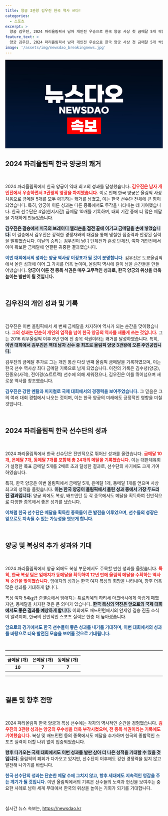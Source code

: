 ```yaml
---
title: 양궁 3관왕 김우진 한국 역사 쓰다!
categories:
  - 스포츠
excerpt: >
  양궁 김우진, 2024 파리올림픽서 남자 개인전 우승으로 한국 양궁 사상 첫 금메달 5개 싹쓸이 기록! 한국 선수단은 금메달 10개를 획득하며 올림픽 역사에 새로운 이정표를 세웠습니다. 배드민턴의 안세영도 금메달 도전 예정!
feature_text: >
  양궁 김우진, 2024 파리올림픽서 남자 개인전 우승으로 한국 양궁 사상 첫 금메달 5개 싹쓸이 기록! 한국 선수단은 금메달 10개를 획득하며 올림픽 역사에 새로운 이정표를 세웠습니다. 배드민턴의 안세영도 금메달 도전 예정!
image: '/assets/img/newsdao_breakingnews.jpg'
---
```


<p><img src="/assets/img/newsdao_breakingnews.jpg" alt="implanttips 속보" /></p>

<h2 data-ke-size="size26">2024 파리올림픽 한국 양궁의 쾌거</h2>

<p data-ke-size="size16">&nbsp;</p>  

<p>2024 파리올림픽에서 한국 양궁이 역대 최고의 성과를 달성했습니다. <b><span style="color: #ee2323;">김우진은 남자 개인전에서 우승하면서 3관왕의 영광을 차지했습니다.</span></b> 이로 인해 한국 양궁은 올림픽 사상 처음으로 금메달 5개를 모두 획득하는 쾌거를 남겼고, 이는 한국 선수단 전체에 큰 힘이 되었습니다. 특히, 양궁이 이룬 성과는 다른 종목에서도 두각을 나타내는 데 기여했습니다. 한국 선수단은 4일(현지시간) 금메달 10개를 기록하며, 대회 기간 중에 더 많은 메달을 기대하게 만들었습니다. </p>

<p><b><span style="background-color: #21538527;">김우진은 결승에서 미국의 브레이디 엘리슨을 접전 끝에 이기고 금메달을 손에 넣었습니다.</span></b> 이 결승에서 김우진은 강력한 경쟁자와의 대결을 통해 냉철한 집중력과 안정된 실력을 발휘했습니다. 이날의 승리는 김우진이 남녀 단체전과 혼성 단체전, 여자 개인전에서 이미 확보한 금메달에 연결된 귀중한 결과였습니다. </p>

<p><b><span style="color: #1a5490;">이번 대회에서의 성과는 양궁 역사상 이정표가 될 것이 분명합니다.</span></b> 김우진은 도쿄올림픽에서 올린 성과에 이어 그 가치를 더욱 높이며, 올림픽 역사에 길이 남을 순간들을 만들어냈습니다. <b>양궁이 이룬 전 종목 석권은 매우 고무적인 성과로, 한국 양궁의 위상을 더욱 높이는 발판이 될 것입니다.</b> </p>

<p data-ke-size="size16">&nbsp;</p>  

<h2 data-ke-size="size26">김우진의 개인 성과 및 기록</h2>

<p data-ke-size="size16">&nbsp;</p>  

<p>김우진은 이번 올림픽에서 세 번째 금메달을 차지하며 역사가 되는 순간을 맞이했습니다. <b><span style="color: #ee2323;">그의 성과는 단순히 개인의 업적을 넘어 한국 양궁의 역사를 새롭게 쓰는 것입니다.</span></b> 그는 2016 리우올림픽 이후 8년 만에 전 종목 석권이라는 쾌거를 달성하였습니다. 특히, <b><span style="background-color: #21538527;">이번 대회에서 김우진은 역대 남자 선수 중 최초로 올림픽 양궁 3관왕에 오른 주인공입니다.</span></b> </p>

<p>김우진의 금메달 추가로 그는 개인 통산 다섯 번째 올림픽 금메달을 기록하였으며, 이는 한국 선수 역사상 최다 금메달 기록으로 남게 되었습니다. 이전의 기록은 김수녕(양궁), 진종오(사격), 전이경(쇼트트랙) 선수에 의해 세워졌으나, 김우진은 이를 뛰어넘으며 새로운 역사를 창조했습니다. </p>

<p><b><span style="color: #1a5490;">김우진은 강한 멘탈과 피지컬로 국제 대회에서의 경쟁력을 보여주었습니다.</span></b> 그 믿음은 그의 여러 대회 경험에서 나오는 것이며, 이는 한국 양궁의 미래에도 긍정적인 영향을 미칠 것입니다.</p>

<p data-ke-size="size16">&nbsp;</p>  

<h2 data-ke-size="size26">2024 파리올림픽 한국 선수단의 성과</h2>

<p data-ke-size="size16">&nbsp;</p>  

<p>2024 파리올림픽에서 한국 선수단은 전반적으로 뛰어난 성과를 올렸습니다. <b><span style="color: #ee2323;">금메달 10개, 은메달 7개, 동메달 7개를 포함해 총 24개의 메달을 기록했습니다.</span></b> 이는 대한체육회가 설정한 목표 금메달 5개를 2배로 초과 달성한 결과로, 선수단의 사기에도 크게 기여하였습니다.</p>

<p>특히, 한국 양궁은 이번 올림픽에서 금메달 5개, 은메달 1개, 동메달 1개를 얻으며 사상 최고의 성적을 올렸습니다. <b><span style="background-color: #21538527;">이는 한국 양궁이 올림픽에서 올린 성과 중에서 가장 두드러진 결과입니다.</span></b> 양궁 외에도 복싱, 배드민턴 등 각 종목에서도 메달을 획득하여 전반적으로 다양한 종목에서 좋은 성과를 냈습니다.</p>

<p><b><span style="color: #1a5490;">이처럼 한국 선수단은 메달을 획득한 종목들이 큰 발전을 이루었으며, 선수들의 성장은 앞으로도 지속될 수 있는 가능성을 엿보게 합니다.</span></b> </p>

<p data-ke-size="size16">&nbsp;</p>  

<h2 data-ke-size="size26">양궁 및 복싱의 추가 성과와 기대</h2>

<p data-ke-size="size16">&nbsp;</p>  

<p>2024 파리올림픽에서 양궁 외에도 복싱 부문에서도 주목할 만한 성과를 올렸습니다. <b><span style="color: #ee2323;">특히, 한국 복싱 팀은 임애지가 동메달을 획득하여 12년 만에 올림픽 메달을 수확하는 역사적 순간을 맞이했습니다.</span></b> 임애지의 성과는 한국 여자 복싱의 희망을 나타내며, 향후 더욱 많은 성과를 기대하게 합니다. </p>

<p>복싱 여자 54㎏급 준결승에서 임애지는 튀르키예의 하티세 아크바시에게 아쉽게 패했지만, 동메달을 차지한 것은 큰 의미가 있습니다. <b><span style="background-color: #21538527;">한국 복싱의 약진은 앞으로의 국제 대회에서도 좋은 결과를 예상하게 합니다.</span></b>  이외에도 배드민턴에서의 안세영 결승 진출 소식이 알려지며, 한국의 전반적인 스포츠 실력은 한층 더 높아졌습니다.</p>

<p><b><span style="color: #1a5490;">앞으로의 경기에서도 한국 선수들이 좋은 성과를 내기를 기대하며, 이번 대회에서의 성과를 바탕으로 더욱 발전된 모습을 보여줄 것으로 기대됩니다.</span></b> </p>

<p data-ke-size="size16">&nbsp;</p>  

<hr>

<table style="width: 100%; border-collapse: collapse;">
    <thead>
        <tr>
            <th style="text-align: center; height: 17px;"><b>금메달 (개)</b></th>
            <th style="text-align: center; height: 17px;"><b>은메달 (개)</b></th>
            <th style="text-align: center; height: 17px;"><b>동메달 (개)</b></th>
        </tr>
    </thead>
    <tbody>
        <tr>
            <td style="text-align: center; height: 17px;"><b>10</b></td>
            <td style="text-align: center; height: 17px;"><b>7</b></td>
            <td style="text-align: center; height: 17px;"><b>7</b></td>
        </tr>
    </tbody>
</table>

<hr>

<p data-ke-size="size16">&nbsp;</p>  

<h2 data-ke-size="size26">결론 및 향후 전망</h2>

<p data-ke-size="size16">&nbsp;</p>  

<p>2024 파리올림픽 한국 양궁과 복싱 선수에는 각자의 역사적인 순간을 경험했습니다. <b><span style="color: #ee2323;">김우진의 3관왕 성과는 양궁의 우수성을 더욱 부각시켰으며, 전 종목 석권이라는 기록에도 기여했습니다.</span></b> 복싱 및 배드민턴 등의 종목에서도 메달을 추가하며 한국의 종합적인 스포츠 실력이 더할 나위 없이 입증되었습니다.</p>

<p><b><span style="background-color: #21538527;">향후 다가오는 국제 대회에서도 이번 성과를 발판 삼아 더 나은 성적을 기대할 수 있을 것입니다.</span></b> 올림픽의 폐회가 다가오고 있지만, 선수단이 이후에도 강한 경쟁력을 잃지 않고 발전해 나가기를 바랍니다. </p>

<p><b><span style="color: #1a5490;">한국 선수단의 성과는 단순한 메달 수에 그치지 않고, 향후 세대에도 지속적인 영감을 주는 계기가 될 것입니다.</span></b> 이번 올림픽에서의 기록은 선수들의 노력과 헌신을 보여주는 중요한 사례로 남아 세계 무대에서 한국의 위상을 높이는 기회가 되기를 기대합니다. </p>

<p data-ke-size="size16">&nbsp;</p>  
실시간 뉴스 속보는, <a href="https://newsdao.kr" rel="dofollow">https://newsdao.kr</a>


